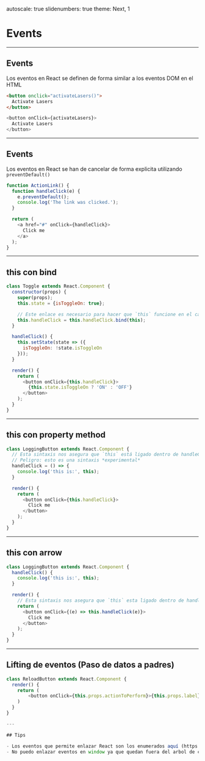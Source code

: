 autoscale: true
slidenumbers: true
theme: Next, 1

# Events

---

## Events

Los eventos en React se definen de forma similar a los eventos DOM en el HTML

```html
<button onclick="activateLasers()">
  Activate Lasers
</button>
```

```javascript
<button onClick={activateLasers}>
  Activate Lasers
</button>
```

---

## Events

Los eventos en React se han de cancelar de forma explicita utilizando `preventDefault()`

```javascript
function ActionLink() {
  function handleClick(e) {
    e.preventDefault();
    console.log('The link was clicked.');
  }

  return (
    <a href="#" onClick={handleClick}>
      Click me
    </a>
  );
}
```

---

## this con bind

```javascript
class Toggle extends React.Component {
  constructor(props) {
    super(props);
    this.state = {isToggleOn: true};

    // Este enlace es necesario para hacer que `this` funcione en el callback
    this.handleClick = this.handleClick.bind(this);
  }

  handleClick() {
    this.setState(state => ({
      isToggleOn: !state.isToggleOn
    }));
  }

  render() {
    return (
      <button onClick={this.handleClick}>
        {this.state.isToggleOn ? 'ON' : 'OFF'}
      </button>
    );
  }
}
```

---

## this con property method

```javascript
class LoggingButton extends React.Component {
  // Esta sintaxis nos asegura que `this` está ligado dentro de handleClick
  // Peligro: esto es una sintaxis *experimental*
  handleClick = () => {
    console.log('this is:', this);
  }

  render() {
    return (
      <button onClick={this.handleClick}>
        Click me
      </button>
    );
  }
}
```

---

## this con arrow

```javascript
class LoggingButton extends React.Component {
  handleClick() {
    console.log('this is:', this);
  }

  render() {
    // Esta sintaxis nos asegura que `this` esta ligado dentro de handleClick
    return (
      <button onClick={(e) => this.handleClick(e)}>
        Click me
      </button>
    );
  }
}
```

---

## Lifting de eventos (Paso de datos a padres)

```javascript
class ReloadButton extends React.Component {
  render() {
    return (
        <button onClick={this.props.actionToPerform}>{this.props.label}</button>
    )
  }
}

---

## Tips

- Los eventos que permite enlazar React son los enumerados aquí (https://es.reactjs.org/docs/events.html)
- No puedo enlazar eventos en window ya que quedan fuera del arbol de componentes React